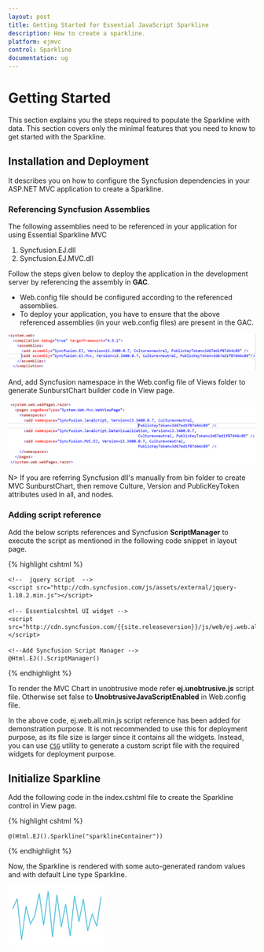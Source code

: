 ```yaml
---
layout: post
title: Getting Started for Essential JavaScript Sparkline
description: How to create a sparkline.
platform: ejmvc
control: Sparkline
documentation: ug
---
```


# Getting Started

This section explains you the steps required to populate the Sparkline with data. This section covers only the minimal features that you need to know to get started with the Sparkline.


## Installation and Deployment

It describes you on how to configure the Syncfusion dependencies in your ASP.NET MVC application to create a Sparkline.


### Referencing Syncfusion Assemblies

The following assemblies need to be referenced in your application for using Essential Sparkline MVC

1. Syncfusion.EJ.dll
2. Syncfusion.EJ.MVC.dll

Follow the steps given below to deploy the application in the development server by referencing the assembly in **GAC**.

* Web.config file should be configured according to the referenced assemblies. 
* To deploy your application, you have to ensure that the above referenced assemblies (in your web.config files) are present in the GAC.

![](Getting-Started_images/Getting-Started_img1.png)

And, add Syncfusion namespace in the Web.config file of Views folder to generate SunburstChart builder code in View page.

![](Getting-Started_images/Getting-Started_img2.png) 

N> If you are referring Syncfusion dll's manually from bin folder to create MVC SunburstChart, then remove Culture, Version and PublicKeyToken attributes used in all, and nodes.


###  Adding script reference

Add the below scripts references and Syncfusion **ScriptManager** to execute the script as mentioned in the following code snippet in layout page.

{% highlight cshtml %}


    <!--  jquery script  -->
    <script src="http://cdn.syncfusion.com/js/assets/external/jquery-1.10.2.min.js"></script>
    
    <!-- Essentialcshtml UI widget -->
    <script src="http://cdn.syncfusion.com/{{site.releaseversion}}/js/web/ej.web.all.min.js"></script>
    
    <!--Add Syncfusion Script Manager -->
    @Html.EJ().ScriptManager()


{% endhighlight %}


To render the MVC Chart in unobtrusive mode refer **ej.unobtrusive.js** script file. Otherwise set false to **UnobtrusiveJavaScriptEnabled** in Web.config file.

In the above code, ej.web.all.min.js script reference has been added for demonstration purpose. It is not recommended to use this for deployment purpose, as its file size is larger since it contains all the widgets. Instead, you can use [`CSG`](http://csg.syncfusion.com/) utility to generate a custom script file with the required widgets for deployment purpose.


## Initialize Sparkline

Add the following code in the index.cshtml file to create the Sparkline control in View page.

{% highlight cshtml %}

<div>

    @(Html.EJ().Sparkline("sparklineContainer"))

</div>
{% endhighlight %}

Now, the Sparkline is rendered with some auto-generated random values and with default Line type Sparkline.

![](Getting-Started_images/Getting-Started_img3.png)

